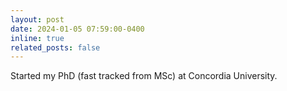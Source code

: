 ```yaml
---
layout: post
date: 2024-01-05 07:59:00-0400
inline: true
related_posts: false
---
```


<!-- A simple inline announcement with Markdown emoji! :sparkles: :smile: -->

Started my PhD (fast tracked from MSc) at Concordia University.
